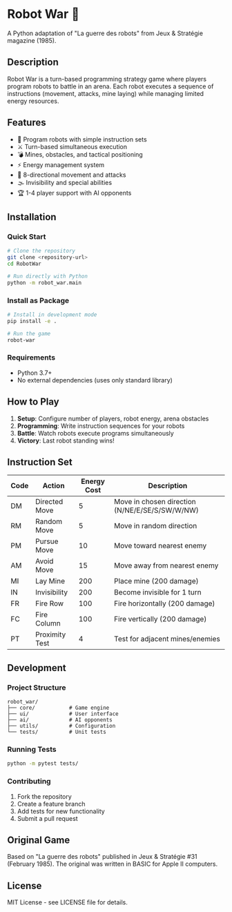 # Robot War 🤖

A Python adaptation of "La guerre des robots" from Jeux & Stratégie magazine (1985).

## Description

Robot War is a turn-based programming strategy game where players program robots to battle in an arena. Each robot executes a sequence of instructions (movement, attacks, mine laying) while managing limited energy resources.

## Features

- 🤖 Program robots with simple instruction sets
- ⚔️ Turn-based simultaneous execution
- 💣 Mines, obstacles, and tactical positioning
- ⚡ Energy management system
- 🎯 8-directional movement and attacks
- 🌫️ Invisibility and special abilities
- 🏆 1-4 player support with AI opponents

## Installation

### Quick Start
```bash
# Clone the repository
git clone <repository-url>
cd RobotWar

# Run directly with Python
python -m robot_war.main
```

### Install as Package
```bash
# Install in development mode
pip install -e .

# Run the game
robot-war
```

### Requirements
- Python 3.7+
- No external dependencies (uses only standard library)

## How to Play

1. **Setup**: Configure number of players, robot energy, arena obstacles
2. **Programming**: Write instruction sequences for your robots
3. **Battle**: Watch robots execute programs simultaneously
4. **Victory**: Last robot standing wins!

## Instruction Set

| Code | Action | Energy Cost | Description |
|------|--------|-------------|-------------|
| DM   | Directed Move | 5 | Move in chosen direction (N/NE/E/SE/S/SW/W/NW) |
| RM   | Random Move | 5 | Move in random direction |
| PM   | Pursue Move | 10 | Move toward nearest enemy |
| AM   | Avoid Move | 15 | Move away from nearest enemy |
| MI   | Lay Mine | 200 | Place mine (200 damage) |
| IN   | Invisibility | 200 | Become invisible for 1 turn |
| FR   | Fire Row | 100 | Fire horizontally (200 damage) |
| FC   | Fire Column | 100 | Fire vertically (200 damage) |
| PT   | Proximity Test | 4 | Test for adjacent mines/enemies |

## Development

### Project Structure
```
robot_war/
├── core/           # Game engine
├── ui/             # User interface
├── ai/             # AI opponents
├── utils/          # Configuration
└── tests/          # Unit tests
```

### Running Tests
```bash
python -m pytest tests/
```

### Contributing
1. Fork the repository
2. Create a feature branch
3. Add tests for new functionality
4. Submit a pull request

## Original Game

Based on "La guerre des robots" published in Jeux & Stratégie #31 (February 1985). The original was written in BASIC for Apple II computers.

## License

MIT License - see LICENSE file for details.
